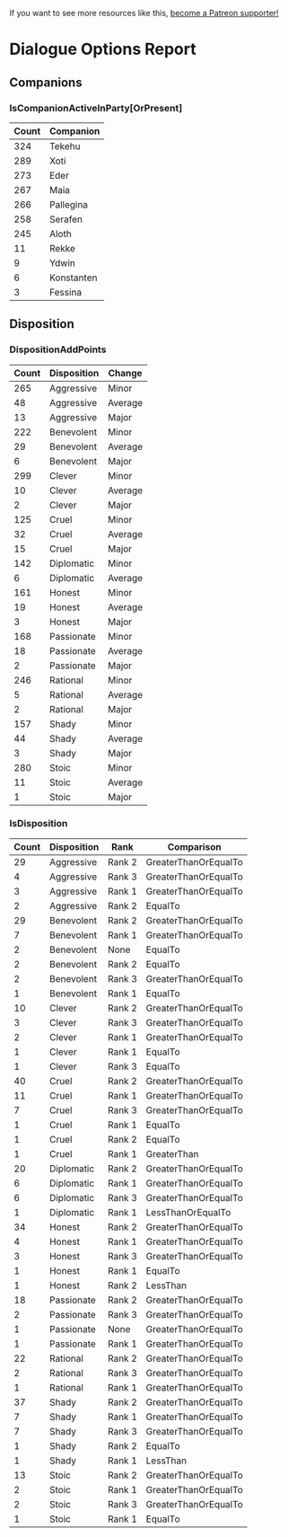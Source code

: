 <!-- TITLE: Dialogue Options -->
<!-- SUBTITLE: Dialogue Options Report-->

If you want to see more resources like this, [become a Patreon supporter!](https://www.patreon.com/fireundubh) 

# Dialogue Options Report
## Companions

### IsCompanionActiveInParty[OrPresent]

Count | Companion
--- | ---
324 | Tekehu
289 | Xoti
273 | Eder
267 | Maia
266 | Pallegina
258 | Serafen
245 | Aloth
11 | Rekke
9 | Ydwin
6 | Konstanten
3 | Fessina

## Disposition

### DispositionAddPoints

Count | Disposition | Change
--- | --- | ---
265 | Aggressive | Minor
48 | Aggressive | Average
13 | Aggressive | Major
222 | Benevolent | Minor
29 | Benevolent | Average
6 | Benevolent | Major
299 | Clever | Minor
10 | Clever | Average
2 | Clever | Major
125 | Cruel | Minor
32 | Cruel | Average
15 | Cruel | Major
142 | Diplomatic | Minor
6 | Diplomatic | Average
161 | Honest | Minor
19 | Honest | Average
3 | Honest | Major
168 | Passionate | Minor
18 | Passionate | Average
2 | Passionate | Major
246 | Rational | Minor
5 | Rational | Average
2 | Rational | Major
157 | Shady | Minor
44 | Shady | Average
3 | Shady | Major
280 | Stoic | Minor
11 | Stoic | Average
1 | Stoic | Major

### IsDisposition

Count | Disposition | Rank | Comparison
--- | --- | --- | ---
29 | Aggressive | Rank 2 | GreaterThanOrEqualTo
4 | Aggressive | Rank 3 | GreaterThanOrEqualTo
3 | Aggressive | Rank 1 | GreaterThanOrEqualTo
2 | Aggressive | Rank 2 | EqualTo
29 | Benevolent | Rank 2 | GreaterThanOrEqualTo
7 | Benevolent | Rank 1 | GreaterThanOrEqualTo
2 | Benevolent | None | EqualTo
2 | Benevolent | Rank 2 | EqualTo
2 | Benevolent | Rank 3 | GreaterThanOrEqualTo
1 | Benevolent | Rank 1 | EqualTo
10 | Clever | Rank 2 | GreaterThanOrEqualTo
3 | Clever | Rank 3 | GreaterThanOrEqualTo
2 | Clever | Rank 1 | GreaterThanOrEqualTo
1 | Clever | Rank 1 | EqualTo
1 | Clever | Rank 3 | EqualTo
40 | Cruel | Rank 2 | GreaterThanOrEqualTo
11 | Cruel | Rank 1 | GreaterThanOrEqualTo
7 | Cruel | Rank 3 | GreaterThanOrEqualTo
1 | Cruel | Rank 1 | EqualTo
1 | Cruel | Rank 2 | EqualTo
1 | Cruel | Rank 1 | GreaterThan
20 | Diplomatic | Rank 2 | GreaterThanOrEqualTo
6 | Diplomatic | Rank 1 | GreaterThanOrEqualTo
6 | Diplomatic | Rank 3 | GreaterThanOrEqualTo
1 | Diplomatic | Rank 1 | LessThanOrEqualTo
34 | Honest | Rank 2 | GreaterThanOrEqualTo
4 | Honest | Rank 1 | GreaterThanOrEqualTo
3 | Honest | Rank 3 | GreaterThanOrEqualTo
1 | Honest | Rank 1 | EqualTo
1 | Honest | Rank 2 | LessThan
18 | Passionate | Rank 2 | GreaterThanOrEqualTo
2 | Passionate | Rank 3 | GreaterThanOrEqualTo
1 | Passionate | None | GreaterThanOrEqualTo
1 | Passionate | Rank 1 | GreaterThanOrEqualTo
22 | Rational | Rank 2 | GreaterThanOrEqualTo
2 | Rational | Rank 3 | GreaterThanOrEqualTo
1 | Rational | Rank 1 | GreaterThanOrEqualTo
37 | Shady | Rank 2 | GreaterThanOrEqualTo
7 | Shady | Rank 1 | GreaterThanOrEqualTo
7 | Shady | Rank 3 | GreaterThanOrEqualTo
1 | Shady | Rank 2 | EqualTo
1 | Shady | Rank 1 | LessThan
13 | Stoic | Rank 2 | GreaterThanOrEqualTo
2 | Stoic | Rank 1 | GreaterThanOrEqualTo
2 | Stoic | Rank 3 | GreaterThanOrEqualTo
1 | Stoic | Rank 1 | EqualTo
